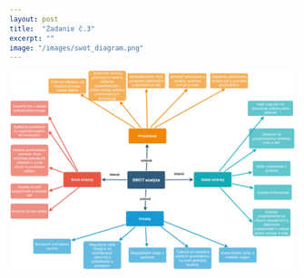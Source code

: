 ```yaml
---
layout: post
title:  "Zadanie č.3"
excerpt: ""
image: "/images/swot_diagram.png"
---
```


![SWOT ANALÝZA](/images/swot_diagram.png)